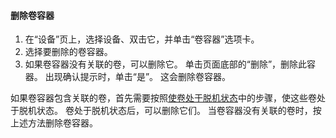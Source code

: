 <!--author=SharS last changed: 9/16/15-->

#### <a name="to-delete-a-volume-container"></a>删除卷容器
1. 在“设备”页上，选择设备、双击它，并单击“卷容器”选项卡。
2. 选择要删除的卷容器。
3. 如果卷容器没有关联的卷，可以删除它。 单击页面底部的“删除”，删除此容器。 出现确认提示时，单击“是”。 这会删除卷容器。

如果卷容器包含关联的卷，首先需要按照[使卷处于脱机状态](../articles/storsimple/storsimple-manage-volumes.md#take-a-volume-offline)中的步骤，使这些卷处于脱机状态。 卷处于脱机状态后，可以删除它们。 当卷容器没有关联的卷时，按上述方法删除卷容器。

